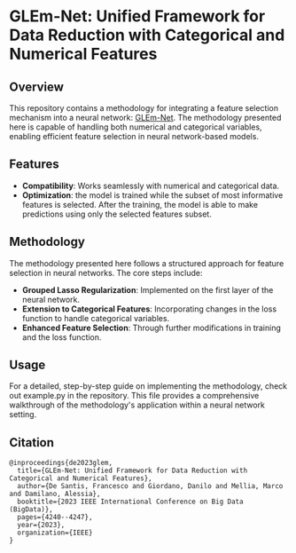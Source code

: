 # GLEm-Net: Unified Framework for Data Reduction with Categorical and Numerical Features

## Overview
This repository contains a methodology for integrating a feature selection mechanism into a neural network: [GLEm-Net](https://ieeexplore.ieee.org/document/10386901). The methodology presented here is capable of handling both numerical and categorical variables, enabling efficient feature selection in neural network-based models.

## Features
- **Compatibility**: Works seamlessly with numerical and categorical data.
- **Optimization**: the model is trained while the subset of most informative features is selected. After the training, the model is able to make predictions using only the selected features subset.

## Methodology
The methodology presented here follows a structured approach for feature selection in neural networks. The core steps include:
- **Grouped Lasso Regularization**: Implemented on the first layer of the neural network.
- **Extension to Categorical Features**: Incorporating changes in the loss function to handle categorical variables.
- **Enhanced Feature Selection**: Through further modifications in training and the loss function.

## Usage
For a detailed, step-by-step guide on implementing the methodology, check out example.py in the repository. This file provides a comprehensive walkthrough of the methodology's application within a neural network setting.

## Citation

```
@inproceedings{de2023glem,
  title={GLEm-Net: Unified Framework for Data Reduction with Categorical and Numerical Features},
  author={De Santis, Francesco and Giordano, Danilo and Mellia, Marco and Damilano, Alessia},
  booktitle={2023 IEEE International Conference on Big Data (BigData)},
  pages={4240--4247},
  year={2023},
  organization={IEEE}
}
```
